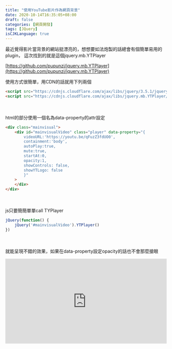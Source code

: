 ```yaml
---
title: "使用YouTube影片作為網頁背景"
date: 2020-10-14T16:35:05+08:00
draft: false
categories: [網頁開發]
tags: [JQuery]
isCJKLanguage: true
---
```

最近覺得影片當背景的網站挺漂亮的，想想要如法炮製的話總會有個簡單易用的plugin，
這次找到的就是這個jquery.mb.YTPlayer
  
[https://github.com/pupunzi/jquery.mb.YTPlayer](https://github.com/pupunzi/jquery.mb.YTPlayer)

<!--more-->
使用方式很簡單，用CDN的話就用下列兩個
```html
<script src="https://cdnjs.cloudflare.com/ajax/libs/jquery/3.5.1/jquery.min.js"></script>
<script src="https://cdnjs.cloudflare.com/ajax/libs/jquery.mb.YTPlayer/3.3.4/jquery.mb.YTPlayer.min.js"></script>
```
<br></br>
html的部分使用一個名為data-property的attr設定
```html
<div class="mainvisual">
    <div id="mainvisualVideo" class="player" data-property="{
        videoURL:'https://youtu.be/qFuzZ3fdUO0',
        containment:'body',
        autoPlay:true,
        mute:true,
        startAt:0,
        opacity:1,
        showControls: false,
        showYTLogo: false
        }"
    >
    </div>
</div>
```
<br></br>
js只要簡簡單單call TYPlayer
```js
jQuery(function() {
    jQuery('#mainvisualVideo').YTPlayer()
})
```
<br></br>
就能呈現不錯的效果，如果在data-property設定opacity的話也不會那麼搶眼
<iframe height="265" style="width: 100%;" scrolling="no" title="jquery.mb.YTPlayer test" src="https://codepen.io/aergfaerfaerg/embed/MWeKOoX?height=265&theme-id=light&default-tab=html,result" frameborder="no" loading="lazy" allowtransparency="true" allowfullscreen="true">
  See the Pen <a href='https://codepen.io/aergfaerfaerg/pen/MWeKOoX'>jquery.mb.YTPlayer test</a> by rgsergreg
  (<a href='https://codepen.io/aergfaerfaerg'>@aergfaerfaerg</a>) on <a href='https://codepen.io'>CodePen</a>.
</iframe>